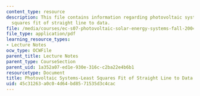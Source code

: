 ```yaml
---
content_type: resource
description: This file contains information regarding photovoltaic systems - least
  squares fit of straight line to data.
file: /media/courses/ec-s07-photovoltaic-solar-energy-systems-fall-2004/45c31263a0c04d64bd8571535d3c4cac_MITEC_S07F04_4_least.pdf
file_type: application/pdf
learning_resource_types:
- Lecture Notes
ocw_type: OCWFile
parent_title: Lecture Notes
parent_type: CourseSection
parent_uid: 1a352a07-ed1e-930e-316c-c2ba22e4b6b1
resourcetype: Document
title: Photovoltaic Systems-Least Squares Fit of Straight Line to Data
uid: 45c31263-a0c0-4d64-bd85-71535d3c4cac
---
```


